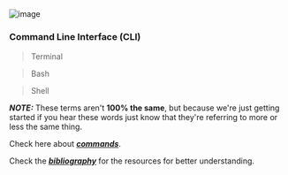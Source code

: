 ## ***<Basic Commands Lines for Beginners/>***

![image](https://media.giphy.com/media/Lny6Rw04nsOOc/giphy.gif)

### Command Line Interface (CLI)

> Terminal

> Bash

> Shell

***NOTE:*** These terms aren't **100% the same**, but because we're just getting started if you hear these words just know that they're referring to more or less the same thing.

Check here about ***[commands](Command-Line.md)***.

Check the ***[bibliography](Bibliography.md)*** for the resources for better understanding.

